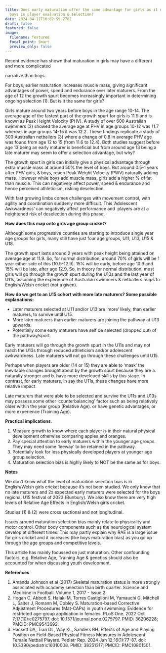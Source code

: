 ```yaml
---
title: Does early maturation offer the same advantage for girls as it does for
  boys in player evaluation & selection?
date: 2024-04-12T16:02:59.278Z
draft: false
featured: false
image:
  filename: featured
  focal_point: Smart
  preview_only: false
---
```

Recent evidence has shown that maturation in girls may have a different and more complicated 

narrative than boys.

For boys, earlier maturation increases muscle mass, giving significant advantages of power, speed and endurance over later maturers. From the age of 12 the growth spurt becomes increasingly important in determining ongoing selection (1). But is it the same for girls?

Girls mature around two years before boys in the age range 10-14. The average age of the fastest part of the growth spurt for girls is 11.9 and is known as Peak Height Velocity (PHV). A study of over 600 Australian swimmers (2) showed the average age at PHV in age groups 10-12 was 11.7 whereas in age groups 14-15 it was 12.2. These findings replicate a study of 300 Australian netballers (3) where a change of 0.8 in average PHV age was found from age 12 to 15 (from 11.6 to 12.4). Both studies suggest before age 13 being an early maturer is beneficial but from around age 13 being a late maturer may seem to offer a selection advantage, but why?

The growth spurt in girls can initially give a physical advantage through extra muscle mass at around 50% the level of boys. But around 0.5-1 years after PHV girls, & boys, reach Peak Weight Velocity (PWV) naturally adding mass. However while boys add muscle mass, girls add a higher % of fat than muscle. This can negatively affect power, speed & endurance and hence perceived athleticism, risking deselection.

With fast growing limbs comes challenges with movement control, with agility and coordination suddenly more difficult. This ‘Adolescent Awkwardness’ can negatively affect performance and  players are at a heightened risk of deselection during this phase. 



**How does this map onto girls age group cricket?**

Although some progressive counties are starting to introduce single year age groups for girls, many still have just four age groups, U11, U13, U15 & U18.

The growth spurt lasts around 2 years with peak height being attained on average age at 11.9. So, for normal distribution, around 70% of girls will be 1 year either side of this (10.9-12.9). 15% will be early, before age 10.9 and 15% will be late, after age 12.9. So, in theory for normal distribution, most girls will go through the growth spurt during the U13s and the last year of U11s, assuming the experience of Australian swimmers & netballers maps to English/Welsh cricket (not a given).



**How do we get to an U15 cohort with more late maturers? Some possible explanations:**

* Later maturers selected at U11 and/or U13 are ‘more’ likely, than earlier maturers, to survive until U15.
* More later maturers than earlier maturers are joining the pathway at U13 upwards.
* Potentially some early maturers have self de selected (dropped out) of the pathway/sport.

Early maturers will go through the growth spurt in the U11s and may not reach the U13s through reduced athleticism and/or adolescent awkwardness. Late maturers will not go through these challenges until U15.

Perhaps when players are older (14 or 15) they are able to ‘mask’ the inevitable changes brought about by the growth spurt because they are a. naturally stronger and b. have more developed skills by this stage. In contrast, for early maturers, in say the U11s, these changes have more relative impact.

Late maturers that were able to be selected and survive the U11s and U13s may possess some other ‘counterbalancing’ factor such as being relatively older within the year group (Relative Age). or have genetic advantages, or more experience (Training Age). 



**Practical implications.**

1. Measure growth to know where each player is in their natural physical development otherwise comparing apples and oranges.
2. Pay special attention to early maturers within the younger age groups. They may need some ‘leeway’ to be retained in the pathway.
3. Potentially look for less physically developed players at younger age group selection.
4. Maturation selection bias is highly likely to NOT be the same as for boys.



**Notes**

We don’t know what the level of maturation selection bias is in English/Welsh girls cricket because it’s not been studied. We only know that no late maturers and 2x expected early maturers were selected for the boys regional U15 festival of 2023 (Bunbury). We also know there are very high levels of Relative Age Effects in English/Welsh girls cricket.

Studies (1) & (2) were cross sectional and not longitudinal.

Issues around maturation selection bias mainly relate to physicality and motor control. Other body components such as the neurological system develop at different times. This may partly explain why RAE is a large issue for girls cricket and it increases (like boys maturation bias) as you go up through the age groups and competitive levels.

This article has mainly focussed on just maturation. Other confounding factors, e.g. Relative Age, Training Age & genetics should also be accounted for when discussing youth development.

**References**

1. Amanda Johnson et al (2017) Skeletal maturation status is more strongly associated with academy selection than birth quarter. Science and Medicine in Football. Volume 1, 2017 - Issue 2.
2. Hogan C, Abbott S, Halaki M, Torres Castiglioni M, Yamauchi G, Mitchell L, Salter J, Romann M, Cobley S. Maturation-based Corrective Adjustment Procedures (Mat-CAPs) in youth swimming: Evidence for restricted age-group application in females. PLoS One. 2022 Oct 7;17(10):e0275797. doi: 10.1371/journal.pone.0275797. PMID: 36206228; PMCID: PMC9543692.
3. Hackett DA, Tran DL, Way KL, Sanders RH. Effects of Age and Playing Position on Field-Based Physical Fitness Measures in Adolescent Female Netball Players. Pediatr Rep. 2024 Jan 12;16(1):77-87. doi: 10.3390/pediatric16010008. PMID: 38251317; PMCID: PMC10801501.